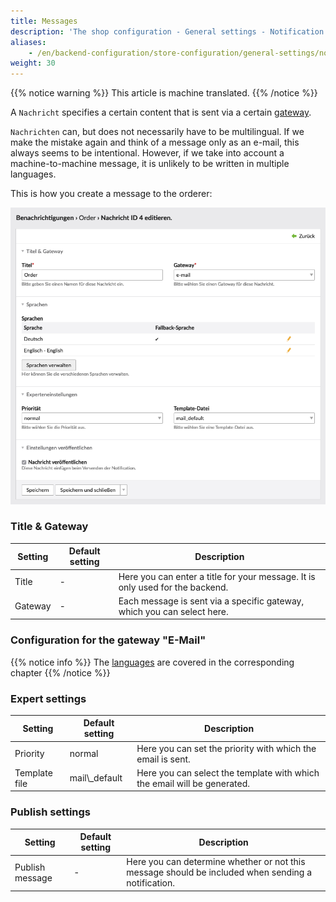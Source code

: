 ```yaml
---
title: Messages
description: 'The shop configuration - General settings - Notification center - Messages.'
aliases:
    - /en/backend-configuration/store-configuration/general-settings/notifications_overview/notifications_messages/
weight: 30
---
```


{{% notice warning %}}
This article is machine translated.
{{% /notice %}}

A `Nachricht` specifies a certain content that is sent via a certain [gateway](/de/backend-konfiguration-shop-allgemein-benachrichtigszentrum-gateways/).

`Nachrichten` can, but does not necessarily have to be multilingual. If we make the mistake again and think of a message only as an e-mail, this always seems to be intentional. However, if we take into account a machine-to-machine message, it is unlikely to be written in multiple languages.

This is how you create a message to the orderer:

![Detail of a message to the orderer](message.png)

### Title &amp; Gateway

<table><thead><tr><th>Setting</th> <th>Default setting</th> <th>Description</th> </tr></thead><tbody><tr><td>Title</td> <td>-</td> <td>Here you can enter a title for your message. It is only used for the backend.</td> </tr><tr><td>Gateway</td> <td>-</td> <td>Each message is sent via a specific <docrobot_route name="notifications_gateways">gateway</docrobot_route>, which you can select here.</td></tr></tbody></table>

### Configuration for the gateway "E-Mail"

{{% notice info %}}
The [languages](/de/backend-konfiguration-shop-allgemein-benachrichtigszentrum-sprachen/) are covered in the corresponding chapter
{{% /notice %}}

### Expert settings

<table><thead><tr><th>Setting</th> <th>Default setting</th> <th>Description</th> </tr></thead><tbody><tr><td>Priority</td> <td>normal</td> <td>Here you can set the priority with which the email is sent.</td> </tr><tr><td>Template file</td> <td>mail\_default</td> <td>Here you can select the template with which the email will be generated.</td></tr></tbody></table>

### Publish settings

<table><thead><tr><th>Setting</th> <th>Default setting</th> <th>Description</th> </tr></thead><tbody><tr><td>Publish message</td> <td>-</td> <td>Here you can determine whether or not this message should be included when sending a notification.</td></tr></tbody></table>
